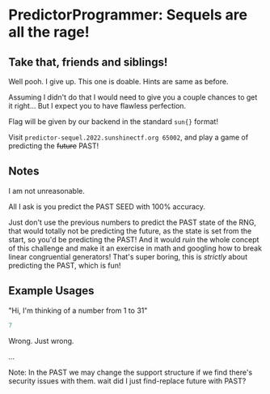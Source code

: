 # PredictorProgrammer: Sequels are all the rage!
## Take that, friends and siblings!

Well pooh. I give up. This one is doable. Hints are same as before.

Assuming I didn't do that I would need to give you a couple chances to get it right... But I expect you to have flawless perfection.

Flag will be given by our backend in the standard `sun{}` format!

Visit `predictor-sequel.2022.sunshinectf.org 65002`, and play a game of predicting the ~~future~~ PAST!

## Notes

I am not unreasonable.

All I ask is you predict the PAST SEED with 100% accuracy.

Just don't use the previous numbers to predict the PAST state of the RNG, that would totally not be predicting the future, as the state is set from the start, so you'd be predicting the PAST! And it would _ruin_ the whole concept of this challenge and make it an exercise in math and googling how to break linear congruential generators! That's super boring, this is _strictly_ about predicting the PAST, which is fun!

## Example Usages

"Hi, I'm thinking of a number from 1 to 31"
```python
7
```
Wrong. Just wrong.

...


Note: In the PAST we may change the support structure if we find there's security issues with them.
wait did I just find-replace future with PAST?
